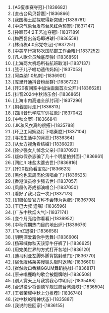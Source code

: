 
1. [AG夏季赛夺冠]-[1836682]
1. [直击台风贝碧嘉]-[1836866]
1. [我国稀土勘探取得新突破]-[1836781]
1. [中央气象台发布台风红色预警]-[1837147]
1. [孙颖莎4:2王艺迪夺冠]-[1837189]
1. [梅西复出首场即进球]-[1836558]
1. [林诗栋4:0邱党夺冠]-[1837251]
1. [中美举行第18次国防部工作会晤]-[1837252]
1. [凡人歌全员触底反弹]-[1836859]
1. [上海两大机场所有航班取消]-[1837137]
1. [弦子儿子唱功遗传妈妈]-[1837053]
1. [阿森纳1:0热刺]-[1836901]
1. [库里开通抖音粉丝群]-[1836722]
1. [歼20夜间空中加油画面首次公开]-[1836628]
1. [抖音2024中秋诗乐会]-[1836865]
1. [上海市内高速全部封闭]-[1837296]
1. [朝着圆月走]-[1836813]
1. [四川音乐学院军训拉歌]-[1837042]
1. [中秋文案]-[1836684]
1. [JK和风衣真的很搭]-[1835788]
1. [环卫工阿姨路灯下唱秦腔]-[1837104]
1. [寻找生活中的月亮]-[1836364]
1. [从女方视角看结婚]-[1836829]
1. [徐少强女儿悼念父亲]-[1837092]
1. [疑似假杂志骗了几十个明星拍封面]-[1836961]
1. [网红川味盐太婆去世]-[1836816]
1. [歼20视角看宝岛]-[1836623]
1. [黑伦也去周杰伦演唱会了]-[1836525]
1. [香港演员徐少强去世]-[1837057]
1. [凤凰传奇成都演唱会]-[1837050]
1. [看好了我只变一次]-[1837173]
1. [幻兽帕鲁官方称不会转为免费]-[1836798]
1. [干巴大叔 遗嘱]-[1836596]
1. [广东中秋烟火气]-[1837174]
1. [变个月亮给你看看]-[1836952]
1. [中秋假期热门目的地出炉]-[1836676]
1. [TenZ退役]-[1836658]
1. [明明深爱着你手势舞]-[1836606]
1. [杨幂喊你秋天该穿牛仔裤了]-[1836625]
1. [用完美世界的方式打开各地]-[1836120]
1. [迪马利亚左脚外脚背挑射破门]-[1836770]
1. [宿舍版格莱美慢镜头限时返场]-[1836601]
1. [崔然竣口香糖GGUM舞蹈挑战]-[1836817]
1. [原来唱鹿晗的歌会被翻牌呐]-[1836508]
1. [别人赏天上月我赏我心中明月]-[1835488]
1. [台退役少将谈德军舰过航台湾海峡]-[1836504]
1. [王者荣耀中秋上分推荐]-[1836748]
1. [过中秋的精神状态]-[1835887]
1. [我说的是回家]-[1836155]